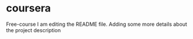 # coursera
Free-course
I am editing the README file. Adding some more details about the project description
